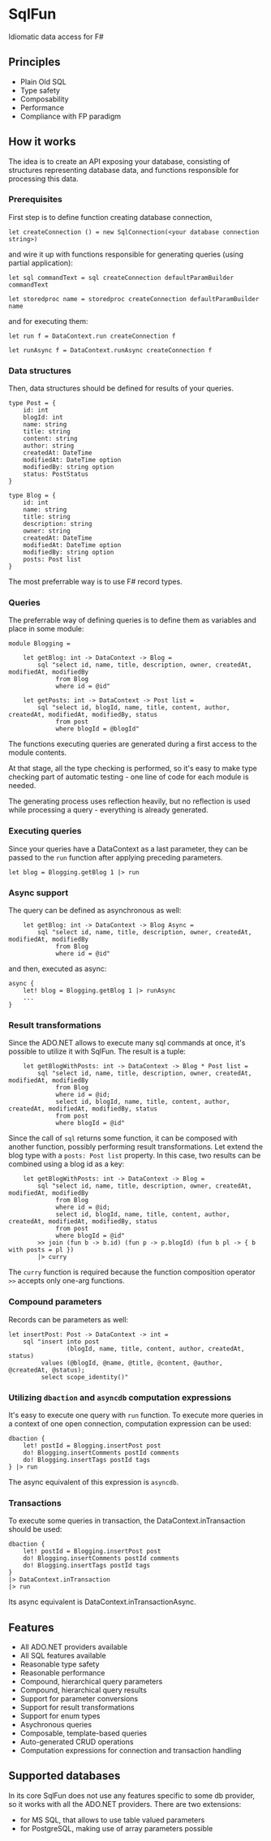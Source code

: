 # SqlFun
Idiomatic data access for F#

## Principles
* Plain Old SQL
* Type safety
* Composability
* Performance
* Compliance with FP paradigm

## How it works
The idea is to create an API exposing your database, consisting of structures representing database data, and functions responsible for processing this data.

### Prerequisites
First step is to define function creating database connection,

    let createConnection () = new SqlConnection(<your database connection string>)

and wire it up with functions responsible for generating queries (using partial application):
 
    let sql commandText = sql createConnection defaultParamBuilder commandText

    let storedproc name = storedproc createConnection defaultParamBuilder name

and for executing them:

    let run f = DataContext.run createConnection f

    let runAsync f = DataContext.runAsync createConnection f
    
### Data structures
Then, data structures should be defined for results of your queries.

    type Post = {
        id: int
        blogId: int
        name: string
        title: string
        content: string
        author: string
        createdAt: DateTime
        modifiedAt: DateTime option
        modifiedBy: string option
        status: PostStatus
    }
    
    type Blog = {
        id: int
        name: string
        title: string
        description: string
        owner: string
        createdAt: DateTime
        modifiedAt: DateTime option
        modifiedBy: string option
        posts: Post list
    }
    
The most preferrable way is to use F# record types.    
    
### Queries
The preferrable way of defining queries is to define them as variables and place in some module:

    module Blogging =    
 
        let getBlog: int -> DataContext -> Blog = 
            sql "select id, name, title, description, owner, createdAt, modifiedAt, modifiedBy 
                 from Blog 
                 where id = @id"
            
        let getPosts: int -> DataContext -> Post list = 
            sql "select id, blogId, name, title, content, author, createdAt, modifiedAt, modifiedBy, status 
                 from post 
                 where blogId = @blogId"
        
The functions executing queries are generated during a first access to the module contents.

At that stage, all the type checking is performed, so it's easy to make type checking part of automatic testing - one line of code for each module is needed.

The generating process uses reflection heavily, but no reflection is used while processing a query - everything is already generated.

### Executing queries
Since your queries have a DataContext as a last parameter, they can be passed to the `run` function after applying preceding parameters.

    let blog = Blogging.getBlog 1 |> run

### Async support
The query can be defined as asynchronous as well:

        let getBlog: int -> DataContext -> Blog Async = 
            sql "select id, name, title, description, owner, createdAt, modifiedAt, modifiedBy 
                 from Blog 
                 where id = @id"

and then, executed as async:

    async {
        let! blog = Blogging.getBlog 1 |> runAsync
        ...
    }

### Result transformations
Since the ADO.NET allows to execute many sql commands at once, it's possible to utilize it with SqlFun. The result is a tuple:

        let getBlogWithPosts: int -> DataContext -> Blog * Post list = 
            sql "select id, name, title, description, owner, createdAt, modifiedAt, modifiedBy 
                 from Blog 
                 where id = @id;
                 select id, blogId, name, title, content, author, createdAt, modifiedAt, modifiedBy, status 
                 from post 
                 where blogId = @id"
 
 Since the call of `sql` returns some function, it can be composed with another function, possibly performing result transformations.
 Let extend the blog type with a `posts: Post list` property. In this case, two results can be combined using a blog id as a key:
 
        let getBlogWithPosts: int -> DataContext -> Blog = 
            sql "select id, name, title, description, owner, createdAt, modifiedAt, modifiedBy 
                 from Blog 
                 where id = @id;
                 select id, blogId, name, title, content, author, createdAt, modifiedAt, modifiedBy, status 
                 from post 
                 where blogId = @id"
            >> join (fun b -> b.id) (fun p -> p.blogId) (fun b pl -> { b with posts = pl })
            |> curry  

The `curry` function is required because the function composition operator `>>` accepts only one-arg functions.

### Compound parameters
Records can be parameters as well:

    let insertPost: Post -> DataContext -> int = 
        sql "insert into post 
                    (blogId, name, title, content, author, createdAt, status)
             values (@blogId, @name, @title, @content, @author, @createdAt, @status);
             select scope_identity()"
             
### Utilizing `dbaction` and `asyncdb` computation expressions
It's easy to execute one query with `run` function. To execute more queries in a context of one open connection, computation expression can be used:

    dbaction {
        let! postId = Blogging.insertPost post
        do! Blogging.insertComments postId comments
        do! Blogging.insertTags postId tags
    } |> run
    
The async equivalent of this expression is `asyncdb`.

### Transactions
To execute some queries in transaction, the DataContext.inTransaction should be used:

    dbaction {
        let! postId = Blogging.insertPost post
        do! Blogging.insertComments postId comments
        do! Blogging.insertTags postId tags
    } 
    |> DataContext.inTransaction
    |> run

Its async equivalent is DataContext.inTransactionAsync.

## Features
* All ADO.NET providers available
* All SQL features available
* Reasonable type safety
* Reasonable performance
* Compound, hierarchical query parameters
* Compound, hierarchical query results
* Support for parameter conversions
* Support for result transformations
* Support for enum types
* Asychronous queries
* Composable, template-based queries
* Auto-generated CRUD operations
* Computation expressions for connection and transaction handling

## Supported databases
In its core SqlFun does not use any features specific to some db provider, so it works with all the ADO.NET providers. There are two extensions:
* for MS SQL, that allows to use table valued parameters
* for PostgreSQL, making use of array parameters possible


